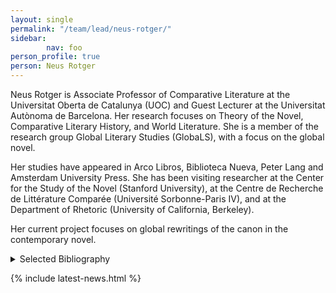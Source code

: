 ```yaml
---
layout: single
permalink: "/team/lead/neus-rotger/"
sidebar:
        nav: foo
person_profile: true
person: Neus Rotger
---
```

Neus Rotger is Associate Professor of Comparative Literature at the Universitat Oberta de Catalunya (UOC) and Guest Lecturer at the Universitat Autònoma de Barcelona. Her research focuses on Theory of the Novel, Comparative Literary History, and World Literature. She is a member of the research group Global Literary Studies (GlobaLS), with a focus on the global novel.

Her studies have appeared in Arco Libros, Biblioteca Nueva, Peter Lang and Amsterdam University Press. She has been visiting researcher at the Center for the Study of the Novel (Stanford University), at the Centre de Recherche de Littérature Comparée (Université Sorbonne-Paris IV), and at the Department of Rhetoric (University of California, Berkeley).

Her current project focuses on global rewritings of the canon in the contemporary novel.

<details><summary>Selected Bibliography</summary>
<ul>
<li>Rotger, Neus. "*La Princesa de Clèves*, de Madame de Lafayette". <em>La literatura admirable: del "Génesis" a "Lolita"</em>. Jordi Llovet (dir.). Barcelona: Pasado & Presente, 2018, 251-263. ISBN: 978-84-947694-4-3.</li>
<li>Rotger, Neus. "Ancients, Moderns and the Gothic in Eighteenth-Century Historiography". <em>The Making of the Humanities. From Early Modern to Modern Disciplines</em>.  Rens Bod, Jaap Maat, Thijs Weststeijn (eds.). Amsterdam: Amsterdam University Press, 2016, 321-336. ISBN: 978-90-8964-4558.</li>
<li>Rotger, Neus. "The Uses of History in the Early Gothic Novel". <em>History is Mostly Repair and Revenge. Discourses of/on History in the Literature in English</em>. Liliana Sikorska (ed.). Frankfurt am Main, New York: Peter Lang Verlag, 2010, 57-67. ISBN: 978-3-631-59771-2.</li>
<li>Rotger, Neus. "A vueltas con la historia: sobre la idea de literatura europea". <em>La investigación en el área de las Humanidades</em>. Carme de-la-Mota, Gemma Puigvert (eds.). Madrid: Biblioteca Nueva, 2009, 183-198. ISBN: 978-84-9742-976-4.</li>
<li>Rotger, Neus. "'Lector sine fabula'. Hiperliteratura y deconstrucción". <em>Literatura hipertextual y teoría literaria</em>. María José Vega Ramos (ed.). Madrid: Marenostrum, 2003, 202-209. ISBN: 84-95509-59-8.</li>
</ul>
</details>

{% include latest-news.html %}
